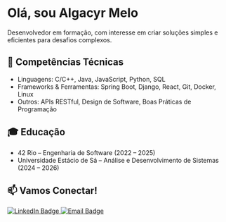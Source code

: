 # Olá, sou Algacyr Melo
Desenvolvedor em formação, com interesse em criar soluções simples e eficientes para desafios complexos.

## 🚀 Competências Técnicas
- Linguagens: C/C++, Java, JavaScript, Python, SQL
- Frameworks & Ferramentas: Spring Boot, Django, React, Git, Docker, Linux
- Outros: APIs RESTful, Design de Software, Boas Práticas de Programação

## 🎓 Educação
- 42 Rio – Engenharia de Software (2022 – 2025)
- Universidade Estácio de Sá – Análise e Desenvolvimento de Sistemas (2024 – 2026)

## 📫 Vamos Conectar!
<div>
  <a href="https://www.linkedin.com/in/algacyr-melo/" target="_blank">
    <img src="https://img.shields.io/badge/-LinkedIn-%230077B5?style=for-the-badge&logo=linkedin&logoColor=white" alt="LinkedIn Badge">
  </a>
  <a href = "mailto:algacyroalga@gmail.com" target="_blank">
    <img src="https://img.shields.io/badge/Gmail-D14836?style=for-the-badge&logo=gmail&logoColor=white" alt="Email Badge">
  </a>
</div>
